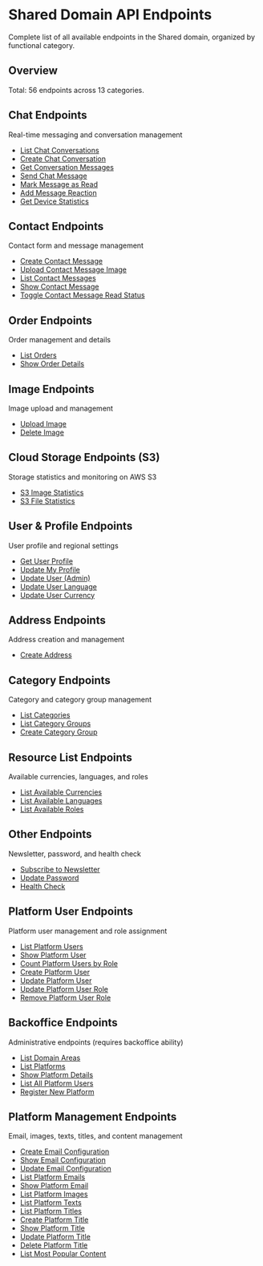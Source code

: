 # Shared Domain API Endpoints

Complete list of all available endpoints in the Shared domain, organized by functional category.

## Overview

Total: 56 endpoints across 13 categories.

## Chat Endpoints

Real-time messaging and conversation management

- [List Chat Conversations](./ChatListConversations.md)
- [Create Chat Conversation](./ChatCreateConversation.md)
- [Get Conversation Messages](./ChatGetMessages.md)
- [Send Chat Message](./ChatSendMessage.md)
- [Mark Message as Read](./ChatMarkAsRead.md)
- [Add Message Reaction](./ChatAddReaction.md)
- [Get Device Statistics](./ChatGetDeviceStats.md)

## Contact Endpoints

Contact form and message management

- [Create Contact Message](./PlatformContactMessageStore.md)
- [Upload Contact Message Image](./PlatformContactMessageStoreImage.md)
- [List Contact Messages](./PlatformContactMessageIndex.md)
- [Show Contact Message](./PlatformContactMessageShow.md)
- [Toggle Contact Message Read Status](./PlatformContactMessageToggleRead.md)

## Order Endpoints

Order management and details

- [List Orders](./OrderIndex.md)
- [Show Order Details](./OrderShow.md)

## Image Endpoints

Image upload and management

- [Upload Image](./ImageStore.md)
- [Delete Image](./ImageDestroy.md)

## Cloud Storage Endpoints (S3)

Storage statistics and monitoring on AWS S3

- [S3 Image Statistics](./CloudImagesIndex.md)
- [S3 File Statistics](./CloudFilesIndex.md)

## User & Profile Endpoints

User profile and regional settings

- [Get User Profile](./UserProfile.md)
- [Update My Profile](./UserProfileUpdate.md)
- [Update User (Admin)](./AdminUserUpdate.md)
- [Update User Language](./UserLanguageUpdate.md)
- [Update User Currency](./UserCurrencyUpdate.md)

## Address Endpoints

Address creation and management

- [Create Address](./AddressStore.md)

## Category Endpoints

Category and category group management

- [List Categories](./CategoryIndex.md)
- [List Category Groups](./CategoryGroupIndex.md)
- [Create Category Group](./CategoryGroupStore.md)

## Resource List Endpoints

Available currencies, languages, and roles

- [List Available Currencies](./CurrencyIndex.md)
- [List Available Languages](./LanguageIndex.md)
- [List Available Roles](./RoleIndex.md)

## Other Endpoints

Newsletter, password, and health check

- [Subscribe to Newsletter](./NewsletterStore.md)
- [Update Password](./PasswordUpdate.md)
- [Health Check](./HealthCheck.md)

## Platform User Endpoints

Platform user management and role assignment

- [List Platform Users](./PlatformUserIndex.md)
- [Show Platform User](./PlatformUserShow.md)
- [Count Platform Users by Role](./PlatformUserCounter.md)
- [Create Platform User](./PlatformUserStore.md)
- [Update Platform User](./PlatformUserUpdate.md)
- [Update Platform User Role](./PlatformUserUpdateRole.md)
- [Remove Platform User Role](./PlatformUserRemoveRole.md)

## Backoffice Endpoints

Administrative endpoints (requires backoffice ability)

- [List Domain Areas](./BackofficeDomainAreaIndex.md)
- [List Platforms](./BackofficePlatformIndex.md)
- [Show Platform Details](./BackofficePlatformShow.md)
- [List All Platform Users](./BackofficePlatformUserIndex.md)
- [Register New Platform](./PlatformAuthenticationRegister.md)

## Platform Management Endpoints

Email, images, texts, titles, and content management

- [Create Email Configuration](./PlatformEmailConfigStore.md)
- [Show Email Configuration](./PlatformEmailConfigShow.md)
- [Update Email Configuration](./PlatformEmailConfigUpdate.md)
- [List Platform Emails](./PlatformEmailIndex.md)
- [Show Platform Email](./PlatformEmailShow.md)
- [List Platform Images](./PlatformImageIndex.md)
- [List Platform Texts](./PlatformTextIndex.md)
- [List Platform Titles](./PlatformTitleIndex.md)
- [Create Platform Title](./PlatformTitleStore.md)
- [Show Platform Title](./PlatformTitleShow.md)
- [Update Platform Title](./PlatformTitleUpdate.md)
- [Delete Platform Title](./PlatformTitleDestroy.md)
- [List Most Popular Content](./MostPopularContentIndex.md)
